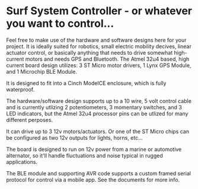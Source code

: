# Surf System Controller - or whatever you want to control...

Feel free to make use of the hardware and software designs here for your project. It is ideally suited for robotics, small electric mobility decives, linear actuator control, or basically anything that needs to drive somewhat high-current motors and needs GPS and Bluetooth. The Atmel 32u4 based, high current board design utilizes:
3 ST Micro motor drivers,
1 Lynx GPS Module, and
1 Microchip BLE Module.

It is designed to fit into a Cinch ModeICE enclosure, which is fully waterproof.

The hardware/software design supports up to a 10 wire, 5 volt control cable and is currently utlizing 2 potentiometers, 3 momentary switches, and 3 LED indicators, but the Atmel 32u4 processor pins can be utlized for many different perposes. 

It can drive up to 3 12v motors/actuators.  Or one of the ST Micro chips can be configured as two 12v outputs for lights, horns, etc...

The board is designed to run on 12v power from a marine or automotive alternator, so it'll handle fluctuations and noise typical in rugged applications.

The BLE module and supporting AVR code supports a custom framed serial protocol for control via a mobile app.  See the documents for more info.
